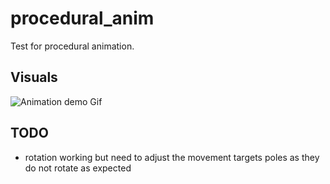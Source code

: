 # procedural_anim
Test for procedural animation.

## Visuals
![Animation demo Gif](https://simono.fr/anim_procedural.gif)

## TODO
- rotation working but need to adjust the movement targets poles as they do not rotate as expected
